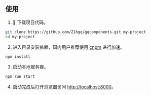 ## 使用

1.  下载项目代码。

```bash
git clone https://github.com/Z1hgq/gqcomponents.git my-project
cd my-project
```

2. 进入目录安装依赖，国内用户推荐使用 [cnpm](https://cnpmjs.org) 进行加速。

```bash
npm install
```

3. 启动本地服务器。

```bash
npm run start
```

4. 启动完成后打开浏览器访问 [http://localhost:8000](http://localhost:8000)。
